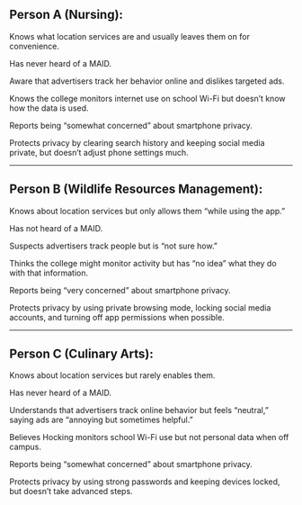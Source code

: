 Person A (Nursing):
---
Knows what location services are and usually leaves them on for convenience.

Has never heard of a MAID.

Aware that advertisers track her behavior online and dislikes targeted ads.

Knows the college monitors internet use on school Wi-Fi but doesn’t know how the data is used.

Reports being “somewhat concerned” about smartphone privacy.

Protects privacy by clearing search history and keeping social media private, but doesn’t adjust phone settings much.
___
Person B (Wildlife Resources Management):
---
Knows about location services but only allows them “while using the app.”

Has not heard of a MAID.

Suspects advertisers track people but is “not sure how.”

Thinks the college might monitor activity but has “no idea” what they do with that information.

Reports being “very concerned” about smartphone privacy.

Protects privacy by using private browsing mode, locking social media accounts, and turning off app permissions when possible.
___
Person C (Culinary Arts):
---
Knows about location services but rarely enables them.

Has never heard of a MAID.

Understands that advertisers track online behavior but feels “neutral,” saying ads are “annoying but sometimes helpful.”

Believes Hocking monitors school Wi-Fi use but not personal data when off campus.

Reports being “somewhat concerned” about smartphone privacy.

Protects privacy by using strong passwords and keeping devices locked, but doesn’t take advanced steps.
